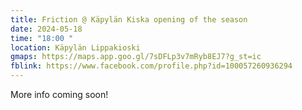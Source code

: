 ```yaml
---
title: Friction @ Käpylän Kiska opening of the season
date: 2024-05-18
time: "18:00 "
location: Käpylän Lippakioski
gmaps: https://maps.app.goo.gl/7sDFLp3v7mRyb8EJ7?g_st=ic
fblink: https://www.facebook.com/profile.php?id=100057260936294
---
```

More info coming soon!